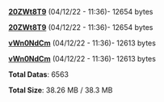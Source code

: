 [**20ZWt8T9**](/data/20ZWt8T9.txt) (04/12/22 - 11:36)- 12654 bytes

[**20ZWt8T9**](/data/20ZWt8T9.txt) (04/12/22 - 11:36)- 12654 bytes

[**vWn0NdCm**](/data/vWn0NdCm.txt) (04/12/22 - 11:36)- 12613 bytes

[**vWn0NdCm**](/data/vWn0NdCm.txt) (04/12/22 - 11:36)- 12613 bytes

**Total Datas**: 6563

**Total Size**: 38.26 MB / 38.3 MB